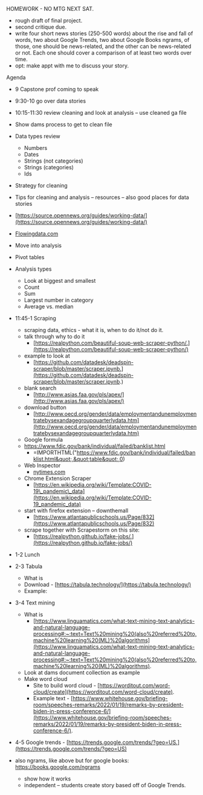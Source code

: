 HOMEWORK - NO MTG NEXT SAT. 
- rough draft of final project. 
- second critique due. 
- write four short news stories (250-500 words) about the rise and fall of words, two about Google Trends, two about Google Books ngrams, of those, one should be news-related, and the other can be news-related or not. Each one should cover a comparison of at least two words over time.  
- opt: make appt with me to discuss your story. 



Agenda
- 9 Capstone prof coming to speak
- 9:30-10 go over data stories
- 10:15-11:30 review cleaning and look at analysis – use cleaned ga file

- Show dams process to get to clean file
- Data types review
  - Numbers
  - Dates
  - Strings (not categories)
  - Strings (categories)
  - Ids
- Strategy for cleaning
- Tips for cleaning and analysis – resources – also good places for data stories
- [https://source.opennews.org/guides/working-data/](https://source.opennews.org/guides/working-data/)
- [Flowingdata.com](mailto:Flowingdata.com)
- Move into analysis
- Pivot tables
- Analysis types
  - Look at biggest and smallest
  - Count
  - Sum
  - Largest number in category
  - Average vs. median

- 11:45-1 Scraping
  - scraping data, ethics - what it is, when to do it/not do it.
  - talk through why to do it
    - [https://realpython.com/beautiful-soup-web-scraper-python/.](https://realpython.com/beautiful-soup-web-scraper-python/)
  - example to look at
    - [https://github.com/datadesk/deadspin-scraper/blob/master/scraper.ipynb.](https://github.com/datadesk/deadspin-scraper/blob/master/scraper.ipynb.)
  - blank search
    - [http://www.asias.faa.gov/pls/apex/](http://www.asias.faa.gov/pls/apex/)
  - download button
    - [http://www.oecd.org/gender/data/employmentandunemploymentratebysexandagegroupquarterlydata.htm](http://www.oecd.org/gender/data/employmentandunemploymentratebysexandagegroupquarterlydata.htm)
  - Google formula
  - https://www.fdic.gov/bank/individual/failed/banklist.html
    - =IMPORTHTML(&quot;https://www.fdic.gov/bank/individual/failed/banklist.html&quot;,&quot;table&quot;,0)
  - Web Inspector
    - [nytimes.com](http://nytimes.com/)
  - Chrome Extension Scraper
    - [https://en.wikipedia.org/wiki/Template:COVID-19\_pandemic\_data](https://en.wikipedia.org/wiki/Template:COVID-19_pandemic_data)
  - start with firefox extension – downthemall
    - [https://www.atlantapublicschools.us/Page/832](https://www.atlantapublicschools.us/Page/832)
  - scrape together with Scrapestorm on this site:
    - [https://realpython.github.io/fake-jobs/.](https://realpython.github.io/fake-jobs/)
- 1-2 Lunch
- 2-3 Tabula
  - What is
  - Download - [https://tabula.technology/](https://tabula.technology/)
  - Example:
- 3-4 Text mining
  - What is
    - [https://www.linguamatics.com/what-text-mining-text-analytics-and-natural-language-processing#:~:text=Text%20mining%20(also%20referred%20to,machine%20learning%20(ML)%20algorithms](https://www.linguamatics.com/what-text-mining-text-analytics-and-natural-language-processing#:~:text=Text%20mining%20(also%20referred%20to,machine%20learning%20(ML)%20algorithms).
  - Look at dams document collection as example
  - Make word cloud
    - Site to build word cloud - [https://worditout.com/word-cloud/create](https://worditout.com/word-cloud/create).
    - Example text - [https://www.whitehouse.gov/briefing-room/speeches-remarks/2022/01/19/remarks-by-president-biden-in-press-conference-6/](https://www.whitehouse.gov/briefing-room/speeches-remarks/2022/01/19/remarks-by-president-biden-in-press-conference-6/).
- 4-5 Google trends - [https://trends.google.com/trends/?geo=US.](https://trends.google.com/trends/?geo=US)
- also ngrams, like above but for google books: https://books.google.com/ngrams
  - show how it works
  - independent – students create story based off of Google Trends.
